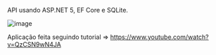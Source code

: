 API usando ASP.NET 5, EF Core e SQLite.

 ![image](https://github.com/ribeirorray/api-aspnet-5-ef-core-sqlite2023/imagem_2023-10-04_143405628.png)

Aplicação feita seguindo tutorial => https://www.youtube.com/watch?v=QzCSN9wN4JA
